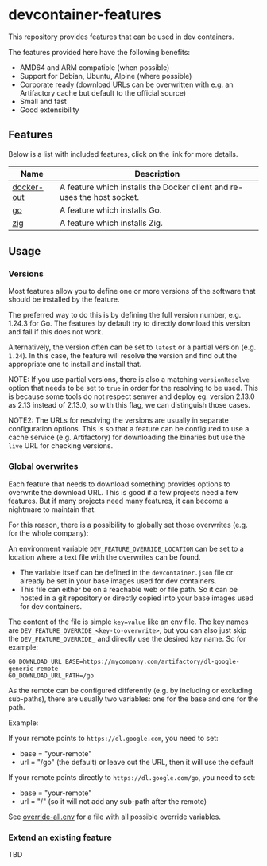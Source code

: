 # devcontainer-features

This repository provides features that can be used in dev containers.

The features provided here have the following benefits:
* AMD64 and ARM compatible (when possible)
* Support for Debian, Ubuntu, Alpine (where possible)
* Corporate ready (download URLs can be overwritten with e.g. an Artifactory cache but default to the official source)
* Small and fast
* Good extensibility

## Features

Below is a list with included features, click on the link for more details.

| Name | Description |
| --- | --- |
| [docker-out](./features/src/docker-out/README.md) | A feature which installs the Docker client and re-uses the host socket. |
| [go](./features/src/go/README.md) | A feature which installs Go. |
| [zig](./features/src/zig/README.md) | A feature which installs Zig. |

## Usage

### Versions

Most features allow you to define one or more versions of the software that should be installed by the feature.

The preferred way to do this is by defining the full version number, e.g. 1.24.3 for Go. The features by default try to directly download this version and fail if this does not work.

Alternatively, the version often can be set to `latest` or a partial version (e.g. `1.24`). In this case, the feature will resolve the version and find out the appropriate one to install and install that.

NOTE: If you use partial versions, there is also a matching `versionResolve` option that needs to be set to `true` in order for the resolving to be used. This is because some tools do not respect semver and deploy eg. version 2.13.0 as 2.13 instead of 2.13.0, so with this flag, we can distinguish those cases.

NOTE2: The URLs for resolving the versions are usually in separate configuration options. This is so that a feature can be configured to use a cache service (e.g. Artifactory) for downloading the binaries but use the `live` URL for checking versions.

### Global overwrites

Each feature that needs to download something provides options to overwrite the download URL.
This is good if a few projects need a few features.
But if many projects need many features, it can become a nightmare to maintain that.

For this reason, there is a possibility to globally set those overwrites (e.g. for the whole company):

An environment variable `DEV_FEATURE_OVERRIDE_LOCATION` can be set to a location where a text file with the overwrites can be found.
* The variable itself can be defined in the `devcontainer.json` file or already be set in your base images used for dev containers.
* This file can either be on a reachable web or file path. So it can be hosted in a git repository or directly copied into your base images used for dev containers.

The content of the file is simple `key=value` like an env file.
The key names are `DEV_FEATURE_OVERRIDE_<key-to-overwrite>`, but you can also just skip the `DEV_FEATURE_OVERRIDE_` and directly use the desired key name. So for example:
```
GO_DOWNLOAD_URL_BASE=https://mycompany.com/artifactory/dl-google-generic-remote
GO_DOWNLOAD_URL_PATH=/go
```
As the remote can be configured differently (e.g. by including or excluding sub-paths), there are usually two variables: one for the base and one for the path.

Example:

If your remote points to `https://dl.google.com`, you need to set:
* base = "your-remote"
* url = "/go" (the default) or leave out the URL, then it will use the default

If your remote points directly to `https://dl.google.com/go`, you need to set:
* base = "your-remote"
* url = "/" (so it will not add any sub-path after the remote)

See [override-all.env](./override-all.env) for a file with all possible override variables.

### Extend an existing feature

TBD

